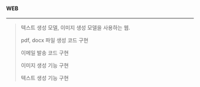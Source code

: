 #### WEB
---
> 텍스트 생성 모델, 이미지 생성 모델을 사용하는 웹.
>
> pdf, docx 파일 생성 코드 구현
> 
> 이메일 발송 코드 구현
> 
> 이미지 생성 기능 구현
> 
> 텍스트 생성 기능 구현
